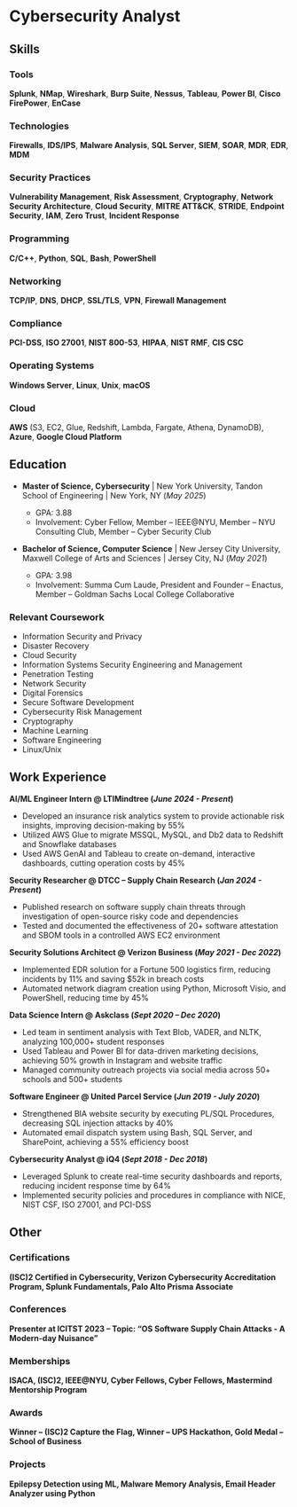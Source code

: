 # Cybersecurity Analyst

## Skills

### Tools
**Splunk**, **NMap**, **Wireshark**, **Burp Suite**, **Nessus**, **Tableau**, **Power BI**, **Cisco FirePower**, **EnCase**

### Technologies
**Firewalls**, **IDS/IPS**, **Malware Analysis**, **SQL Server**, **SIEM**, **SOAR**, **MDR**, **EDR**, **MDM**

### Security Practices
**Vulnerability Management**, **Risk Assessment**, **Cryptography**, **Network Security Architecture**, **Cloud Security**, **MITRE ATT&CK**, **STRIDE**, **Endpoint Security**, **IAM**, **Zero Trust**, **Incident Response**

### Programming
**C/C++**, **Python**, **SQL**, **Bash**, **PowerShell**

### Networking
**TCP/IP**, **DNS**, **DHCP**, **SSL/TLS**, **VPN**, **Firewall Management**

### Compliance
**PCI-DSS**, **ISO 27001**, **NIST 800-53**, **HIPAA**, **NIST RMF**, **CIS CSC**

### Operating Systems
**Windows Server**, **Linux**, **Unix**, **macOS**

### Cloud
**AWS** (S3, EC2, Glue, Redshift, Lambda, Fargate, Athena, DynamoDB), **Azure**, **Google Cloud Platform**


## Education
- **Master of Science, Cybersecurity** | New York University, Tandon School of Engineering | New York, NY (_May 2025_)
  - GPA: 3.88
  - Involvement: Cyber Fellow, Member – IEEE@NYU, Member – NYU Consulting Club, Member – Cyber Security Club

- **Bachelor of Science, Computer Science** | New Jersey City University, Maxwell College of Arts and Sciences | Jersey City, NJ (_May 2021_)
  - GPA: 3.98
  - Involvement: Summa Cum Laude, President and Founder – Enactus, Member – Goldman Sachs Local College Collaborative

### Relevant Coursework
- Information Security and Privacy
- Disaster Recovery
- Cloud Security
- Information Systems Security Engineering and Management
- Penetration Testing
- Network Security
- Digital Forensics
- Secure Software Development
- Cybersecurity Risk Management
- Cryptography
- Machine Learning
- Software Engineering
- Linux/Unix


## Work Experience
**AI/ML Engineer Intern @ LTIMindtree (_June 2024 - Present_)**
- Developed an insurance risk analytics system to provide actionable risk insights, improving decision-making by 55%
- Utilized AWS Glue to migrate MSSQL, MySQL, and Db2 data to Redshift and Snowflake databases
- Used AWS GenAI and Tableau to create on-demand, interactive dashboards, cutting operation costs by 45%

**Security Researcher @ DTCC – Supply Chain Research (_Jan 2024 - Present_)**
- Published research on software supply chain threats through investigation of open-source risky code and dependencies
- Tested and documented the effectiveness of 20+ software attestation and SBOM tools in a controlled AWS EC2 environment

**Security Solutions Architect @ Verizon Business (_May 2021 - Dec 2022_)**
- Implemented EDR solution for a Fortune 500 logistics firm, reducing incidents by 11% and saving $52k in breach costs
- Automated network diagram creation using Python, Microsoft Visio, and PowerShell, reducing time by 45%

**Data Science Intern @ Askclass (_Sept 2020 – Dec 2020_)**
- Led team in sentiment analysis with Text Blob, VADER, and NLTK, analyzing 100,000+ student responses
- Used Tableau and Power BI for data-driven marketing decisions, achieving 50% growth in Instagram and website traffic
- Managed community outreach projects via social media across 50+ schools and 500+ students

**Software Engineer @ United Parcel Service (_Jun 2019 - July 2020_)**
- Strengthened BIA website security by executing PL/SQL Procedures, decreasing SQL injection attacks by 40%
- Automated email dispatch system using Bash, SQL Server, and SharePoint, achieving a 55% efficiency boost

**Cybersecurity Analyst @ iQ4 (_Sept 2018 - Dec 2018_)**
- Leveraged Splunk to create real-time security dashboards and reports, reducing incident response time by 64%
- Implemented security policies and procedures in compliance with NICE, NIST CSF, ISO 27001, and PCI-DSS


## Other

### **Certifications**
**(ISC)2 Certified in Cybersecurity, Verizon Cybersecurity Accreditation Program, Splunk Fundamentals, Palo Alto Prisma Associate**

### **Conferences**
**Presenter at ICITST 2023 – Topic: “OS Software Supply Chain Attacks - A Modern-day Nuisance”**

### **Memberships**
**ISACA, (ISC)2, IEEE@NYU, Cyber Fellows, Cyber Fellows, Mastermind Mentorship Program**

### **Awards**
**Winner – (ISC)2 Capture the Flag, Winner – UPS Hackathon, Gold Medal – School of Business**

### **Projects**
**Epilepsy Detection using ML, Malware Memory Analysis, Email Header Analyzer using Python**




